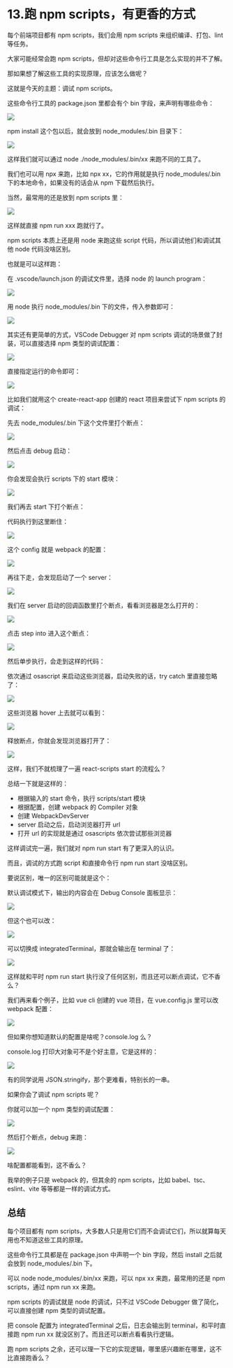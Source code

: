 # 13.跑 npm scripts，有更香的方式

每个前端项目都有 npm scripts，我们会用 npm scripts 来组织编译、打包、lint 等任务。

大家可能经常会跑 npm scripts，但却对这些命令行工具是怎么实现的并不了解。

那如果想了解这些工具的实现原理，应该怎么做呢？

这就是今天的主题：调试 npm scripts。

这些命令行工具的 package.json 里都会有个 bin 字段，来声明有哪些命令：

![](./images/e38521390fd81b4254036d7d8d9318c3.webp )

npm install 这个包以后，就会放到 node_modules/.bin 目录下：

![](./images/543ccc5276ec230948acaeac9a3083fe.webp )

这样我们就可以通过 node ./node_modules/.bin/xx 来跑不同的工具了。

我们也可以用 npx 来跑，比如 npx xx，它的作用就是执行 node_modules/.bin 下的本地命令，如果没有的话会从 npm 下载然后执行。

当然，最常用的还是放到 npm scripts 里：

![](./images/a56bc021297fa4dc4778ef17e8838e7d.webp )

这样就直接 npm run xxx 跑就行了。

npm scripts 本质上还是用 node 来跑这些 script 代码，所以调试他们和调试其他 node 代码没啥区别。

也就是可以这样跑：

在 .vscode/launch.json 的调试文件里，选择 node 的 launch program：

![](./images/b961b9a8873bca3df29e04f6d1720b2e.webp )

用 node 执行 node_modules/.bin 下的文件，传入参数即可：

![](./images/42348bf7aa0d2d4f3eb31049684c3257.webp )

其实还有更简单的方式，VSCode Debugger 对 npm scripts 调试的场景做了封装，可以直接选择 npm 类型的调试配置：

![](./images/b22b51d8876a99fe168d2aaef4be2c06.webp )

直接指定运行的命令即可：

![](./images/c816e8c3e953c15de118f591bd27496c.webp )

比如我们就用这个 create-react-app 创建的 react 项目来尝试下 npm scripts 的调试：

先去 node_modules/.bin 下这个文件里打个断点：

![](./images/5fee8e48ae9f34ee0f8472682163c8e7.webp )
 
然后点击 debug 启动：

![](./images/2751550f152f5f59f0beb06c969d81a6.webp )

你会发现会执行 scripts 下的 start 模块：

![](./images/fec78ccc8d7e74ddd7c2922c0be038ce.webp )

我们再去 start 下打个断点：

代码执行到这里断住：

![](./images/e407820fff20e6b30bf2ae3c8329485c.webp )

这个 config 就是 webpack 的配置：

![](./images/5b9598c78caa3275c43089080c6c37f2.webp )

再往下走，会发现启动了一个 server：

![](./images/8b35f73602e388747c6544b91f322077.webp )

我们在 server 启动的回调函数里打个断点，看看浏览器是怎么打开的：

![](./images/1e1dae870648554c5423dc244e2db453.webp )

点击 step into 进入这个断点：

![](./images/484a6ffec3105af2f4260e16f4fb3b73.webp )

然后单步执行，会走到这样的代码：

依次通过 osascript 来启动这些浏览器，启动失败的话，try catch 里直接忽略了：

![](./images/8551ed31fa5aaae3e249cda8ef24e535.webp )

这些浏览器 hover 上去就可以看到：

![](./images/8735b0a38aa81411c468fb0d561abe9c.webp )

释放断点，你就会发现浏览器打开了：

![](./images/978f8df3d0817ad6c9d932d42052f578.webp )

这样，我们不就梳理了一遍 react-scripts start 的流程么？

总结一下就是这样的：

- 根据输入的 start 命令，执行 scripts/start 模块
- 根据配置，创建 webpack 的 Compiler 对象
- 创建 WebpackDevServer
- server 启动之后，启动浏览器打开 url
- 打开 url 的实现就是通过 osascripts 依次尝试那些浏览器

这样调试完一遍，我们就对 npm run start 有了更深入的认识。

而且，调试的方式跑 script 和直接命令行 npm run start 没啥区别。

要说区别，唯一的区别可能就是这个：

默认调试模式下，输出的内容会在 Debug Console 面板显示：

![](./images/11104e3230416342e477f378849b11ec.webp )

但这个也可以改：

![](./images/0ff689b4d3961fe8d425ddd55becf9a4.webp )

可以切换成 integratedTerminal，那就会输出在 terminal 了：

![](./images/77c371c22bd046f357592d15d99c583b.webp )

这样就和平时 npm run start 执行没了任何区别，而且还可以断点调试，它不香么？

我们再来看个例子，比如 vue cli 创建的 vue 项目，在 vue.config.js 里可以改 webpack 配置：

![](./images/6a9532f1e171ee4dc8c676ee856f5e0b.webp )

但如果你想知道默认的配置是啥呢？console.log 么？

console.log 打印大对象可不是个好主意，它是这样的：

![](./images/91784a674cae027148d82cd4e76a5bef.webp )

有的同学说用 JSON.stringify，那个更难看，特别长的一串。

如果你会了调试 npm scripts 呢？

你就可以加一个 npm 类型的调试配置：

![](./images/db23c8da966ad5ff6b31579b4480e0d5.webp )

然后打个断点，debug 来跑：

![](./images/2acf1a2e6ab5b976ae1801f715dc281e.webp )

啥配置都能看到，这不香么？

我举的例子只是 webpack 的，但其余的 npm scripts，比如 babel、tsc、eslint、vite 等等都是一样的调试方式。

## 总结

每个项目都有 npm scripts，大多数人只是用它们而不会调试它们，所以就算每天用也不知道这些工具的原理。

这些命令行工具都是在 package.json 中声明一个 bin 字段，然后 install 之后就会放到 node_modules/.bin 下。

可以 node node_modules/.bin/xx 来跑，可以 npx xx 来跑，最常用的还是 npm scripts，通过 npm run xx 来跑。

npm scripts 的调试就是 node 的调试，只不过 VSCode Debugger 做了简化，可以直接创建 npm 类型的调试配置。

把 console 配置为 integratedTerminal 之后，日志会输出到 terminal，和平时直接跑 npm run xx 就没区别了。而且还可以断点看看执行逻辑。

跑 npm scripts 之余，还可以理一下它的实现逻辑，哪里感兴趣断在哪里，这不比直接跑香么？